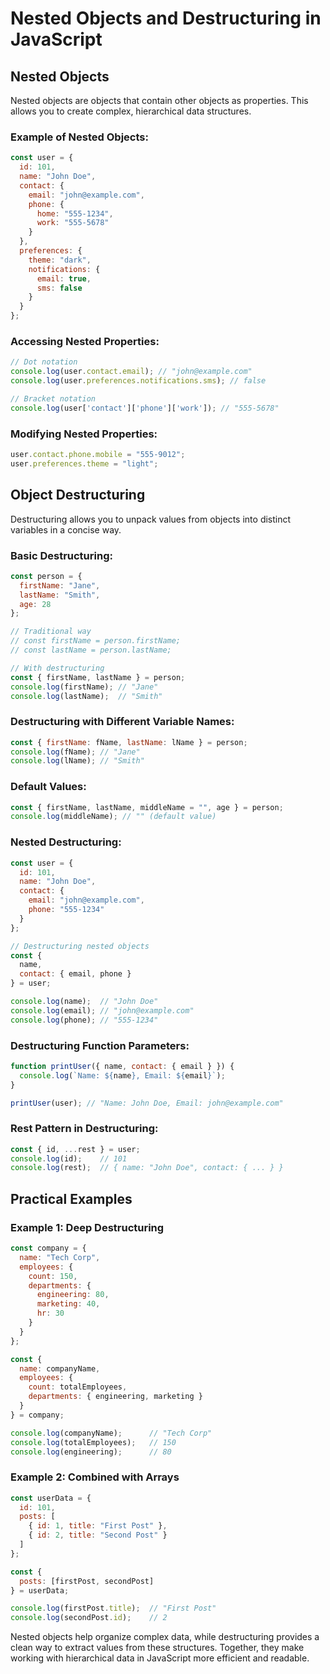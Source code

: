 # Nested Objects and Destructuring in JavaScript

## Nested Objects

Nested objects are objects that contain other objects as properties. This allows you to create complex, hierarchical data structures.

### Example of Nested Objects:
```javascript
const user = {
  id: 101,
  name: "John Doe",
  contact: {
    email: "john@example.com",
    phone: {
      home: "555-1234",
      work: "555-5678"
    }
  },
  preferences: {
    theme: "dark",
    notifications: {
      email: true,
      sms: false
    }
  }
};
```

### Accessing Nested Properties:
```javascript
// Dot notation
console.log(user.contact.email); // "john@example.com"
console.log(user.preferences.notifications.sms); // false

// Bracket notation
console.log(user['contact']['phone']['work']); // "555-5678"
```

### Modifying Nested Properties:
```javascript
user.contact.phone.mobile = "555-9012";
user.preferences.theme = "light";
```

## Object Destructuring

Destructuring allows you to unpack values from objects into distinct variables in a concise way.

### Basic Destructuring:
```javascript
const person = {
  firstName: "Jane",
  lastName: "Smith",
  age: 28
};

// Traditional way
// const firstName = person.firstName;
// const lastName = person.lastName;

// With destructuring
const { firstName, lastName } = person;
console.log(firstName); // "Jane"
console.log(lastName);  // "Smith"
```

### Destructuring with Different Variable Names:
```javascript
const { firstName: fName, lastName: lName } = person;
console.log(fName); // "Jane"
console.log(lName); // "Smith"
```

### Default Values:
```javascript
const { firstName, lastName, middleName = "", age } = person;
console.log(middleName); // "" (default value)
```

### Nested Destructuring:
```javascript
const user = {
  id: 101,
  name: "John Doe",
  contact: {
    email: "john@example.com",
    phone: "555-1234"
  }
};

// Destructuring nested objects
const { 
  name, 
  contact: { email, phone } 
} = user;

console.log(name);  // "John Doe"
console.log(email); // "john@example.com"
console.log(phone); // "555-1234"
```

### Destructuring Function Parameters:
```javascript
function printUser({ name, contact: { email } }) {
  console.log(`Name: ${name}, Email: ${email}`);
}

printUser(user); // "Name: John Doe, Email: john@example.com"
```

### Rest Pattern in Destructuring:
```javascript
const { id, ...rest } = user;
console.log(id);    // 101
console.log(rest);  // { name: "John Doe", contact: { ... } }
```

## Practical Examples

### Example 1: Deep Destructuring
```javascript
const company = {
  name: "Tech Corp",
  employees: {
    count: 150,
    departments: {
      engineering: 80,
      marketing: 40,
      hr: 30
    }
  }
};

const { 
  name: companyName,
  employees: { 
    count: totalEmployees,
    departments: { engineering, marketing }
  }
} = company;

console.log(companyName);      // "Tech Corp"
console.log(totalEmployees);   // 150
console.log(engineering);      // 80
```

### Example 2: Combined with Arrays
```javascript
const userData = {
  id: 101,
  posts: [
    { id: 1, title: "First Post" },
    { id: 2, title: "Second Post" }
  ]
};

const { 
  posts: [firstPost, secondPost] 
} = userData;

console.log(firstPost.title);  // "First Post"
console.log(secondPost.id);    // 2
```

Nested objects help organize complex data, while destructuring provides a clean way to extract values from these structures. Together, they make working with hierarchical data in JavaScript more efficient and readable.